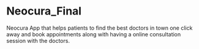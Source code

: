 # Neocura_Final
Neocura App that helps patients to find the best doctors in town one click away and book appointments along with having a online consultation session with the doctors.
